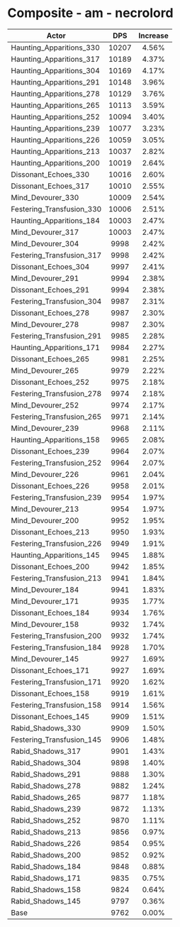 # Composite - am - necrolord
| Actor | DPS | Increase |
|---|:---:|:---:|
|Haunting_Apparitions_330|10207|4.56%|
|Haunting_Apparitions_317|10189|4.37%|
|Haunting_Apparitions_304|10169|4.17%|
|Haunting_Apparitions_291|10148|3.96%|
|Haunting_Apparitions_278|10129|3.76%|
|Haunting_Apparitions_265|10113|3.59%|
|Haunting_Apparitions_252|10094|3.40%|
|Haunting_Apparitions_239|10077|3.23%|
|Haunting_Apparitions_226|10059|3.05%|
|Haunting_Apparitions_213|10037|2.82%|
|Haunting_Apparitions_200|10019|2.64%|
|Dissonant_Echoes_330|10016|2.60%|
|Dissonant_Echoes_317|10010|2.55%|
|Mind_Devourer_330|10009|2.54%|
|Festering_Transfusion_330|10006|2.51%|
|Haunting_Apparitions_184|10003|2.47%|
|Mind_Devourer_317|10003|2.47%|
|Mind_Devourer_304|9998|2.42%|
|Festering_Transfusion_317|9998|2.42%|
|Dissonant_Echoes_304|9997|2.41%|
|Mind_Devourer_291|9994|2.38%|
|Dissonant_Echoes_291|9994|2.38%|
|Festering_Transfusion_304|9987|2.31%|
|Dissonant_Echoes_278|9987|2.30%|
|Mind_Devourer_278|9987|2.30%|
|Festering_Transfusion_291|9985|2.28%|
|Haunting_Apparitions_171|9984|2.27%|
|Dissonant_Echoes_265|9981|2.25%|
|Mind_Devourer_265|9979|2.22%|
|Dissonant_Echoes_252|9975|2.18%|
|Festering_Transfusion_278|9974|2.18%|
|Mind_Devourer_252|9974|2.17%|
|Festering_Transfusion_265|9971|2.14%|
|Mind_Devourer_239|9968|2.11%|
|Haunting_Apparitions_158|9965|2.08%|
|Dissonant_Echoes_239|9964|2.07%|
|Festering_Transfusion_252|9964|2.07%|
|Mind_Devourer_226|9961|2.04%|
|Dissonant_Echoes_226|9958|2.01%|
|Festering_Transfusion_239|9954|1.97%|
|Mind_Devourer_213|9954|1.97%|
|Mind_Devourer_200|9952|1.95%|
|Dissonant_Echoes_213|9950|1.93%|
|Festering_Transfusion_226|9949|1.91%|
|Haunting_Apparitions_145|9945|1.88%|
|Dissonant_Echoes_200|9942|1.85%|
|Festering_Transfusion_213|9941|1.84%|
|Mind_Devourer_184|9941|1.83%|
|Mind_Devourer_171|9935|1.77%|
|Dissonant_Echoes_184|9934|1.76%|
|Mind_Devourer_158|9932|1.74%|
|Festering_Transfusion_200|9932|1.74%|
|Festering_Transfusion_184|9928|1.70%|
|Mind_Devourer_145|9927|1.69%|
|Dissonant_Echoes_171|9927|1.69%|
|Festering_Transfusion_171|9920|1.62%|
|Dissonant_Echoes_158|9919|1.61%|
|Festering_Transfusion_158|9914|1.56%|
|Dissonant_Echoes_145|9909|1.51%|
|Rabid_Shadows_330|9909|1.50%|
|Festering_Transfusion_145|9906|1.48%|
|Rabid_Shadows_317|9901|1.43%|
|Rabid_Shadows_304|9898|1.40%|
|Rabid_Shadows_291|9888|1.30%|
|Rabid_Shadows_278|9882|1.24%|
|Rabid_Shadows_265|9877|1.18%|
|Rabid_Shadows_239|9872|1.13%|
|Rabid_Shadows_252|9870|1.11%|
|Rabid_Shadows_213|9856|0.97%|
|Rabid_Shadows_226|9854|0.95%|
|Rabid_Shadows_200|9852|0.92%|
|Rabid_Shadows_184|9848|0.88%|
|Rabid_Shadows_171|9835|0.75%|
|Rabid_Shadows_158|9824|0.64%|
|Rabid_Shadows_145|9797|0.36%|
|Base|9762|0.00%|
